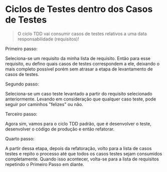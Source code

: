 # Ciclos de Testes dentro dos Casos de Testes

> O ciclo TDD vai consumir casos de testes relativos a uma data responsabilidade (requisitos)!

Primeiro passo:

Seleciona-se um requisito da minha lista de requisito. Então para esse requisito, eu defino quais casos de testes correspondem a ele, deixando o mais completo possível porém sem atrasar a etapa de levantamento de casos de testes.

Segundo passo:

Seleciona-se um caso teste levantado a partir do requisito selecionado anteriormente. Levando em consideração que qualquer caso teste, pode seguir por caminhos "felizes" ou não.

Terceiro passo:

Agora sim, vamos para o ciclo TDD padrão, que é desenvolver o teste, desenvolver o código de produção e então refatorar.

Quarto passo:

A partir dessa etapa, depois da refatoração, volto para a lista de casos testes e repito o processo até que todos os casos testes sejam consumidos completamente. Quando isso acontecer, volta-se para a lista de requisitos repetindo o Primeiro Passo em diante.
